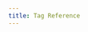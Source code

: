 ```yaml
---
title: Tag Reference
---
```

<div id="vuedocs">
    <addon-docs :docs="docs"></addon-docs>
</div>

<script src="/doc_src/low-options/documentation/data/module_tags.js"></script>
<script src="/_assets/scripts/vue.js"></script>